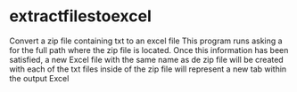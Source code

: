 # extractfilestoexcel
Convert a zip file containing txt to an excel file
This program runs asking a for the full path where the zip file is located. Once this information has been satisfied, a new Excel file with the same name as de zip file will be created with each of the txt files inside of the zip file will represent a new tab within the output Excel
